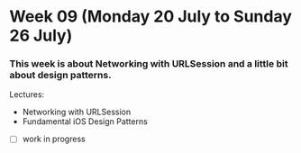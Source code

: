 # Week 09 (Monday 20 July to Sunday 26 July)

### This week is about Networking with URLSession and a little bit about design patterns.
Lectures:
- Networking with URLSession
- Fundamental iOS Design Patterns 

- [ ] work in progress
